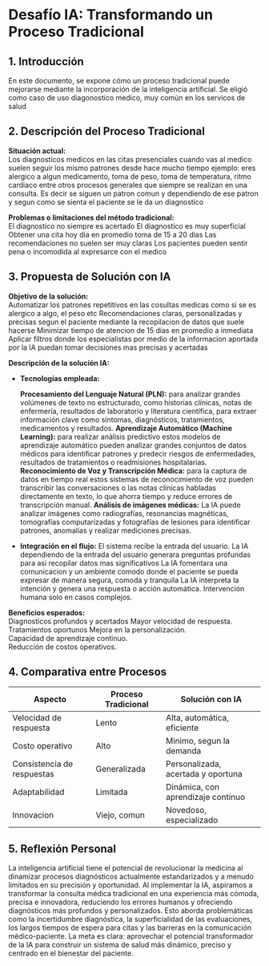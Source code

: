 # Desafío IA: Transformando un Proceso Tradicional

## 1. Introducción
En este documento, se expone cómo un proceso tradicional puede mejorarse mediante la incorporación de la inteligencia artificial. Se eligió como caso de uso diagonostico medico, muy común en los servicos de salud

## 2. Descripción del Proceso Tradicional
**Situación actual:**  
Los diagnosticos medicos en las citas presenciales cuando vas al medico suelen seguir los mismo patrones desde hace mucho tiempo ejemplo: eres alergico a algun medicamento, toma de peso, toma de temperatura, ritmo cardiaco entre otros procesos generales que siempre se realizan en una consulta. Es decir se siguen un patron comun y dependiendo de ese patron y segun como se sienta el paciente se le da un diagnostico

**Problemas o limitaciones del método tradicional:**  
El diagnostico no siempre es acertado 
El diagnostico es muy superficial
Obtener una cita hoy dia en promedio toma de 15 a 20 dias
Las recomendaciones no suelen ser muy claras 
Los pacientes pueden sentir pena o incomodida al expresarce con el medico

## 3. Propuesta de Solución con IA
**Objetivo de la solución:**  
Automatizar los patrones repetitivos en las cosultas medicas como si se es alergico a algo, el peso etc
Recomendaciones claras, personalizadas y precisas segun el paciente mediante la recopilacion de datos que suele hacerse
Minimizar tiempo de atencion de 15 dias en promedio a inmediata
Aplicar filtros donde los especialistas por medio de la informacion aportada por la IA puedan tomar decisiones mas precisas y acertadas

**Descripción de la solución IA:**  
- **Tecnologías empleada:**

  **Procesamiento del Lenguaje Natural (PLN):**
  para analizar grandes volúmenes de texto no estructurado, como historias clínicas, notas de enfermería, resultados de laboratorio y
  literatura científica, para extraer información clave como síntomas, diagnósticos, tratamientos, medicamentos y resultados.
  **Aprendizaje Automático (Machine Learning):**
  para realizar análisis predictivo estos modelos de aprendizaje automático pueden analizar grandes conjuntos de datos médicos para identificar
  patrones y predecir riesgos de enfermedades, resultados de tratamientos o readmisiones hospitalarias.
  **Reconocimiento de Voz y Transcripción Médica:**
  para la captura de datos en tiempo real estos sistemas de reconocimiento de voz pueden transcribir las conversaciones o las notas clínicas habladas directamente
  en texto, lo que ahorra tiempo y reduce errores de transcripción manual.
  **Análisis de imágenes médicas:**
  La IA puede analizar imágenes como radiografías, resonancias magnéticas, tomografías computarizadas y fotografías de lesiones para identificar patrones, anomalías y realizar mediciones precisas.

- **Integración en el flujo:**
  El sistema recibe la entrada del usuario.
  La IA dependiendo de la entrada del usuario generara preguntas profundas para asi recopilar datos mas significativos
  La IA fomentara una comunicacion y un ambiente comodo donde el paciente se pueda expresar de manera segura, comoda y tranquila
  La IA interpreta la intención y genera una respuesta o acción automática.
  Intervención humana solo en casos complejos.

**Beneficios esperados:**  
Diagnosticos profundos y acertados
Mayor velocidad de respuesta.  
Tratamientos oportunos
Mejora en la personalización.  
Capacidad de aprendizaje continuo.  
Reducción de costos operativos.

## 4. Comparativa entre Procesos

| Aspecto                    | Proceso Tradicional              | Solución con IA                         |
|----------------------------|----------------------------------|-----------------------------------------|
| Velocidad de respuesta     | Lento                            | Alta, automática, eficiente             |
| Costo operativo            | Alto                             | Minimo, segun la demanda                |
| Consistencia de respuestas | Generalizada                     | Personalizada, acertada y oportuna      |
| Adaptabilidad              | Limitada                         | Dinámica, con aprendizaje continuo      | 
| Innovacion                 | Viejo, comun                     | Novedoso, especializado                 |                       

## 5. Reflexión Personal

La inteligencia artificial tiene el potencial de revolucionar la medicina al dinamizar procesos diagnósticos actualmente estandarizados y a menudo limitados en su precisión y oportunidad. Al implementar la IA, aspiramos a transformar la consulta médica tradicional en una experiencia más cómoda, precisa e innovadora, reduciendo los errores humanos y ofreciendo diagnósticos más profundos y personalizados. Esto aborda problemáticas como la incertidumbre diagnóstica, la superficialidad de las evaluaciones, los largos tiempos de espera para citas y las barreras en la comunicación médico-paciente. La meta es clara: aprovechar el potencial transformador de la IA para construir un sistema de salud más dinámico, preciso y centrado en el bienestar del paciente.

